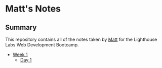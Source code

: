 # Matt's Notes

## Summary 

This repository contains all of the notes taken by [Matt](https://github.com/Matsjoint) for the Lighthouse Labs Web Development Bootcamp.


* [Week 1](/Week_1)
  * [Day 1](/Week_1/Day_1)